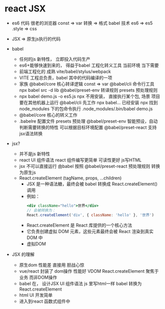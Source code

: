 # react JSX

- es6 代码 很老的浏览器 
  const  =>  var
  转换 => 格式
  babel 技术
  es6 => es5
  .style => css
- JSX => 原生js执行的代码


- babel
  - 任何的js 新特性， 立即投入代码生产
  - es6+能够快速到来的， 得益于babel 工程化转义工具
    当前环境 当下需要 
  - 前端工程化的 成熟 vite/babel/stylus/webpack
  - VITE 工程总负责，babel 其中的代码编译的一项
  - 家族 
    @babel/core 核心转译逻辑 const => var
    @babel/cli 命令行工具 npx babel src -d lib
    @babel/preset-env 转译规则
    presets 预处理规则 
  - npx babel demo.js -o es5.js
    npx  不用安装， 直接执行某个包, 
    场景 项目要在其他机器上运行 
    @babel/cli 先工作 npx babel...
    已经安装 npx 找到 node_modules 下的包命令执行
    .node_modules/.bin/babel demo.js 
  - @babel/core 核心的转义工作
  - .babelre 配置文件
    presets 预处理 @babel/preset-env 智能预设，自动判断需要转换的特性
可以根据目标环境配置
    @babel/preset-react  支持jsx语法转换

- jsx?
  - 并不是js 新特性
  - react UI 组件语法  react 组件编写更简单 可读性更好 js写HTML
  - jsx 不可以直接运行 由babel 按照 @babel/preset-react 预处理规则 转换为原生js
  - React.createElement (tagName, props, ...children)
    - JSX 是一种语法糖，最终会被 babel 转换成 React.createElement() 调用
    - 例如：
      ```jsx
      <div className="hello">世界</div>
      // 会被转换为：
      React.createElement('div', { className: 'hello' }, '世界')
      ```
    - React.createElement 是 React 库提供的一个核心方法
    - 它负责创建虚拟 DOM 元素，这些元素最终会被 React 渲染到真实 DOM 中
    - 虚拟DOM

- JSX 的理解
  - 原生dom 性能差 直接用 胆战心惊
  - vue/react 封装了 dom操作 性能好 VDOM
    React.createElement 
    聚焦于业务 而非DOM操作
  - babel 在， 设计JSX UI 组件语法 js 里写html一样 
    babel 转换为 React.createElement
  - html UI 开发简单 
  - 进入到react 函数式组件中 
